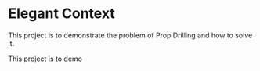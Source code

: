 # Elegant Context
This project is to demonstrate the problem of Prop Drilling and how to solve it.

This project is to demo